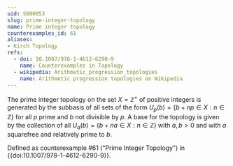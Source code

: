 ```yaml
---
uid: S000053
slug: prime-integer-topology
name: Prime integer topology
counterexamples_id: 61
aliases:
- Kirch Topology
refs:
  - doi: 10.1007/978-1-4612-6290-9 
    name: Counterexamples in Topology
  - wikipedia: Arithmetic_progression_topologies
    name: Arithmetic progression topologies on Wikipedia
---
```

The prime integer topology on the set $X = \mathbb{Z}^+$ of positive integers is generated by the subbasis of all sets of the form $U_p(b) = \{b+np \in X : n \in \mathbb{Z}\}$ for all $p$ prime and $b$ not divisible by $p$.  A base for the topology is given by the collection of all $U_a(b) = \{b+na \in X : n \in \mathbb{Z}\}$ with $a,b>0$ and with $a$ squarefree and relatively prime to $b$.

Defined as counterexample #61 ("Prime Integer Topology")
in {{doi:10.1007/978-1-4612-6290-9}}.
